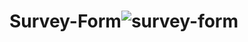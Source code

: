 # Survey-Form![survey-form](https://user-images.githubusercontent.com/108857884/192384174-432ca705-c02d-48d5-8334-2dcd50fb17e0.jpg)
